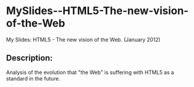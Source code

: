 MySlides--HTML5-The-new-vision-of-the-Web
=========================================

My Slides: HTML5 - The new vision of the Web. (January 2012)

## Description: ##

Analysis of the evolution that "the Web" is suffering with HTML5 as a standard in the future.